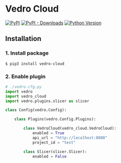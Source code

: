# Vedro Cloud

[![PyPI](https://img.shields.io/pypi/v/vedro-cloud.svg?style=flat-square)](https://pypi.python.org/pypi/vedro-cloud/)
[![PyPI - Downloads](https://img.shields.io/pypi/dm/vedro-cloud?style=flat-square)](https://pypi.python.org/pypi/vedro-cloud/)
[![Python Version](https://img.shields.io/pypi/pyversions/vedro-cloud.svg?style=flat-square)](https://pypi.python.org/pypi/vedro-cloud/)

## Installation

### 1. Install package

```shell
$ pip3 install vedro-cloud
```

### 2. Enable plugin

```python
# ./vedro.cfg.py
import vedro
import vedro_cloud
import vedro.plugins.slicer as slicer

class Config(vedro.Config):

    class Plugins(vedro.Config.Plugins):

        class VedroCloud(vedro_cloud.VedroCloud):
            enabled = True
            api_url = "http://localhost:8080"
            project_id = "test"

        class Slicer(slicer.Slicer):
            enabled = False
```
